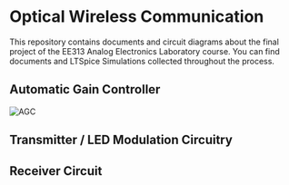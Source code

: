 # Optical Wireless Communication
This repository contains documents and circuit diagrams about the final project of the EE313 Analog Electronics Laboratory course. You can find documents and LTSpice Simulations collected throughout the process. 

## Automatic Gain Controller
![AGC](https://user-images.githubusercontent.com/64316648/216618023-2f6ca1f9-f4f1-413c-85b9-234ee46c0f03.jpg)

## Transmitter / LED Modulation Circuitry

## Receiver Circuit

